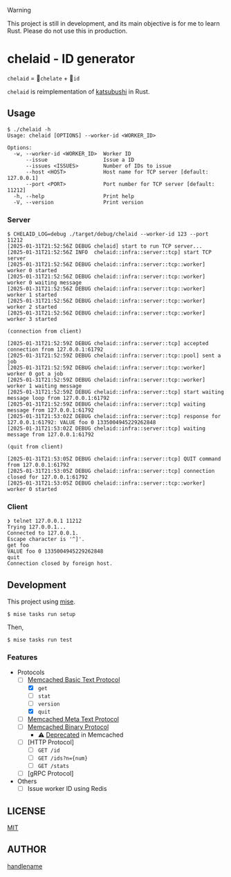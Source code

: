 > [!WARNING]
> This project is still in development, and its main objective is for me to learn Rust.
> Please do not use this in production.

# chelaid - ID generator

`chelaid` = 🦀`chelate` + 🪪`id`

`chelaid` is reimplementation of [katsubushi](https://github.com/kayac/go-katsubushi) in Rust.

## Usage

```console
$ ./chelaid -h
Usage: chelaid [OPTIONS] --worker-id <WORKER_ID>

Options:
  -w, --worker-id <WORKER_ID>  Worker ID
      --issue                  Issue a ID
      --issues <ISSUES>        Number of IDs to issue
      --host <HOST>            Host name for TCP server [default: 127.0.0.1]
      --port <PORT>            Port number for TCP server [default: 11212]
  -h, --help                   Print help
  -V, --version                Print version
```

### Server

```console
$ CHELAID_LOG=debug ./target/debug/chelaid --worker-id 123 --port 11212
[2025-01-31T21:52:56Z DEBUG chelaid] start to run TCP server...
[2025-01-31T21:52:56Z INFO  chelaid::infra::server::tcp] start TCP server
[2025-01-31T21:52:56Z DEBUG chelaid::infra::server::tcp::worker] worker 0 started
[2025-01-31T21:52:56Z DEBUG chelaid::infra::server::tcp::worker] worker 0 waiting message
[2025-01-31T21:52:56Z DEBUG chelaid::infra::server::tcp::worker] worker 1 started
[2025-01-31T21:52:56Z DEBUG chelaid::infra::server::tcp::worker] worker 2 started
[2025-01-31T21:52:56Z DEBUG chelaid::infra::server::tcp::worker] worker 3 started

(connection from client)

[2025-01-31T21:52:59Z DEBUG chelaid::infra::server::tcp] accepted connection from 127.0.0.1:61792
[2025-01-31T21:52:59Z DEBUG chelaid::infra::server::tcp::pool] sent a job
[2025-01-31T21:52:59Z DEBUG chelaid::infra::server::tcp::worker] worker 0 got a job
[2025-01-31T21:52:59Z DEBUG chelaid::infra::server::tcp::worker] worker 1 waiting message
[2025-01-31T21:52:59Z DEBUG chelaid::infra::server::tcp] start waiting message loop from 127.0.0.1:61792
[2025-01-31T21:52:59Z DEBUG chelaid::infra::server::tcp] waiting message from 127.0.0.1:61792
[2025-01-31T21:53:02Z DEBUG chelaid::infra::server::tcp] response for 127.0.0.1:61792: VALUE foo 0 1335004945229262848
[2025-01-31T21:53:02Z DEBUG chelaid::infra::server::tcp] waiting message from 127.0.0.1:61792

(quit from client)

[2025-01-31T21:53:05Z DEBUG chelaid::infra::server::tcp] QUIT command from 127.0.0.1:61792
[2025-01-31T21:53:05Z DEBUG chelaid::infra::server::tcp] connection closed for 127.0.0.1:61792
[2025-01-31T21:53:05Z DEBUG chelaid::infra::server::tcp::worker] worker 0 started
```

### Client

```console
❯ telnet 127.0.0.1 11212
Trying 127.0.0.1...
Connected to 127.0.0.1.
Escape character is '^]'.
get foo
VALUE foo 0 1335004945229262848
quit
Connection closed by foreign host.
```

## Development

This project using [mise](https://mise.jdx.dev/).

```console
$ mise tasks run setup
```

Then,

```console
$ mise tasks run test
```

### Features

- Protocols
    - [ ] [Memcached Basic Text Protocol](https://docs.memcached.org/protocols/basic/)
        - [x] `get`
        - [ ] `stat`
        - [ ] `version`
        - [x] `quit`
    - [ ] [Memcached Meta Text Protocol](https://docs.memcached.org/protocols/meta/)
    - [ ] [Memcached Binary Protocol](https://docs.memcached.org/protocols/binary/)
        - ⚠️ [Deprecated](https://docs.memcached.org/protocols/#why-is-the-binary-protocol-deprecated) in Memcached
    - [ ] [HTTP Protocol]
        - [ ] `GET /id`
        - [ ] `GET /ids?n={num}`
        - [ ] `GET /stats`
    - [ ] [gRPC Protocol]
- Others
    - [ ] Issue worker ID using Redis

## LICENSE

[MIT](./LICENSE)

## AUTHOR

[handlename](https://github.com/handlename)
